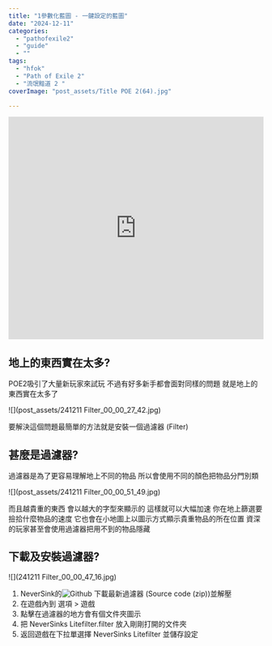 ```yaml
---
title: "1參數化藍圖 - 一鍵設定的藍圖"
date: "2024-12-11"
categories:
  - "pathofexile2"
  - "guide"
  - ""
tags:
  - "hfok"
  - "Path of Exile 2"
  - "流氓黯道 2 "
coverImage: "post_assets/Title POE 2(64).jpg"

---
```


<!-- Embed -->

<iframe width="100%" height="440" src="https://www.youtube.com/embed/JybSwH3qDx8" 
  title="YouTube video player" frameborder="0" allow="accelerometer; autoplay;
  clipboard-write; encrypted-media; gyroscope; picture-in-picture; web-share"
  referrerpolicy="strict-origin-when-cross-origin" allowfullscreen></iframe>


<!-- Context -->
## 地上的東西實在太多?
POE2吸引了大量新玩家來試玩
不過有好多新手都會面對同樣的問題
就是地上的東西實在太多了

![](post_assets/241211 Filter_00_00_27_42.jpg)

要解決這個問題最簡單的方法就是安裝一個過濾器 (Filter)

## 甚麼是過濾器?
過濾器是為了更容易理解地上不同的物品
所以會使用不同的顏色把物品分門別類

![](post_assets/241211 Filter_00_00_51_49.jpg)

而且越貴重的東西 會以越大的字型來顯示的
這樣就可以大幅加速 你在地上篩選要撿拾什麼物品的速度
它也會在小地圖上以圖示方式顯示貴重物品的所在位置
資深的玩家甚至會使用過濾器把用不到的物品隱藏

## 下載及安裝過濾器?

![](241211 Filter_00_00_47_16.jpg)

1. NeverSink的![Github](https://github.com/NeverSinkDev/NeverSink-PoE2litefilter/releases/) 下載最新過濾器 (Source code (zip))並解壓
2. 在遊戲內到 選項 > 遊戲 
3. 點擊在過濾器的地方會有個文件夾圖示
4. 把 NeverSinks Litefilter.filter 放入剛剛打開的文件夾
5. 返回遊戲在下拉單選擇 NeverSinks Litefilter 並儲存設定
